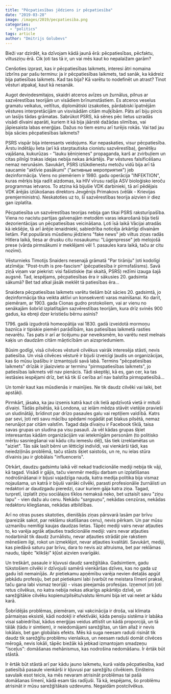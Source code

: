 ```yaml
---
title: "Pēcpatiesības jēdziens ir pēcpatiesība"
date: "2019-03-28"
image: /images/2019/pecpatiesiba.png
categories: 
  - "politics"
tags: article
author: "Dmitrijs Golubevs"
---
```


Bieži var dzirdēt, ka dzīvojam kādā jaunā ērā: pēcpatiesības, pēcfaktu, viltusziņu ērā. Cik ļoti tas tā ir, un vai mēs kaut ko nepalaižam garām?

Cenšoties izprast, kas ir pēcpatiesības laikmets, interesi ātri nomaina izbrīns par pašu terminu: ja ir pēcpatiesības laikmets, tad sanāk, ka kādreiz bija patiesības laikmets. Kad tas bija? Kā varētu to nodefinēt un atrast? Tinot vēsturi atpakaļ, kaut kā nesanāk.

Augot deviņdesmitajos, skaidri atceros avīzes un žurnālus, pilnus ar sazvērestības teorijām un visādiem brīnumstāstiem. Es atceros veselus gramatu veikalus, veltītus, diplomātiski izsakoties, pārdabiski īpatnējām vēstures interpretācijām un visvisādām citām muļķībām. Pāts arī biju pircis un lasījis tādas grāmatas. Sabrūkot PSRS, kā sēnes pēc lietus uzradās visādi dīvaini aparāti, kuriem it kā bija jāārstē dažādas slimības, vai jāpiesaista labas enerģijas. Dažus no tiem esmu arī turējis rokās. Vai tad jau bija sācies pēcpatiesības laikmets?

PSRS vispār bija interesants veidojums. Kur nepaskaties, visur pēcpatiesība. Ārstu indētāju lieta (arī kā starptautiska cionistu sazvērestība), ģenētiķu vajāšana, kukurūzas - "lauku ķēniņienes" propaganda, karš ar zvirbuļiem un citas pilnīgi trakas idejas nebija nekas ārkārtējs. Par vēstures falsificēšanu nemaz nerunāsim. Savukārt, PSRS izlūkdienestu metožu vidū bija arī tā saucamie "aktīvie pasākumi" ("активные мероприятия") jeb dezinformācija. Viens no piemēriem ir 1980. gadu operācija "INFEKTION", kuras mērķis bija radīt aizdomas, ka HIV vīrusu radīja ASV bioloģisko ieroču programmas ietvaros. To atzina kā bijušie VDK darbinieki, tā arī pēdējais VDK ārējās izlūkošanas direktors Jevgēnijs Primakovs (vēlāk - Krievijas premjerministrs). Neskatoties uz to, šī sazvērestības teorija aizvien ir diez gan izplatīta.

Pēcpatiesība un sazvērestības teorijas nebija gan tikai PSRS raksturīpašība. Viena no nacistu partijas galvenajām metodēm varas iekarošanā bija tieši dezorientācijas un pēcpatiesības veicināšana. Ļoti īsā laikā Vācijai atradās kā iekšējie, tā arī ārējie ienaidnieki, sabiedrība noticēja ārkārtīgi dīvainām lietām. Pat populārais mūsdienu jēdziens "fake news" jeb viltus ziņas radās Hitlera laikā, tiesa ar drusku citu nosaukumu: "Lügenpresse" jeb melojošā prese (vārda pirmsākumi ir meklējami vēl 1. pasaules kara laikā, taču ar citu nozīmi).

Vēsturnieks Timotijs Snaiders nesenajā grāmatā "Par tirāniju" ļoti kodolīgi atzīmēja: "Post-truth is pre-fascism" (pēcpatiesība ir pirmsfašisms). Savā ziņā viņam var piekrist: visi fašistiskie (tai skaitā, PSRS) režīmi izauga šajā augsnē. Tad, iespējams, pēcpatiesības ēra ir sākusies 20. gadsimta sākumā? Bet tad atkal jāsāk meklēt tā patiesības ēra...

Snaidera pēcpatiesības laikmets varētu tiešām būt sācies 20. gadsimtā, jo dezinformācija tika veikta aktīvi un konsekventi varas mainīšanai. Ko darīt, piemēram, ar 1903. gada Cionas gudro protokoliem, vai ar vienu no senākajām šobrīd izplatītajām sazvērestības teorijām, kura drīz svinēs 900 gadus, ka ebreji dzer kristiešu bērnu asinis?

1796\. gadā izgudrotā homeopātija vai 1830. gadā izveidotā mormoņu baznīca ir tipiskie piemēri parādībām, kas patiesības laikmetā rasties nevarētu. Tas pats ir arī ar ticējumu par neveiksmēm, ko varētu nest melnais kaķis un daudzām citām māņticībām un aizspriedumiem.

Būsim godīgi, visā cilvēces vēsturē cilvēkus vairāk interesēja stāsti, nevis patiesība. Un visā cilvēces vēsturē ir bijuši izveicīgi ļaudis un organizācijas, kas šo mūsu īpašību ir izmantojuši savā labā. Termins "pēcpatiesības laikmets" drīzāk ir jāaizvieto ar terminu "pirmspatiesības laikmets", jo patiesības laikmets vēl nav pienācis. Tādi skeptiķi, kā es, gan cer, ka tas iestāsies iespējami drīz, bet kā tik šī cerība arī nav balstīta pirmspatiesībā…

Un tomēr kaut kas mūsdienās ir mainījies. Ne tik daudz cilvēki vai laiki, bet apstākļi.

Pirmkārt, jāsaka, ka jau izsenis katrā kaut cik lielā apdzīvotā vietā ir mituši dīvaiņi. Tādās pilsētās, kā Londona, uz ielām mēdza stāvēt vietējie pravieši un sludinātāji, brīdinot par drīzo pasaules galu vai reptiļiem valdībā. Katrs par sevi, ļoti reti savu mācību spēdami nogādāt pat blakus pilsētā, nemaz nerunājot par citām valstīm. Tagad daļa dīvaiņu ir Facebook tīklā, taisa savas grupas un sludina pa visu pasauli. Ja vēl kādas grupas šķiet interesantas kādām organizācijām vai ietekmīgām personām (to politisko mērķu sasniegšanai vai kādu citu iemeslu dēļ), tās tiek izreklamētas un "aiziet". Tās sāk lasīt bērni un lētticīgi indivīdi, vai vienkārši tādi, kas neiedziļinās problēmā, taču stāsts šķiet saistošs, un re, nu ielas stūra dīvainis jau ir globālais "influenceris".

Otrkārt, daudzu gadsimtu laikā vēl nekad tradicionālie mediji nebija tik vāji, kā tagad. Visādi ir gājis, taču vienmēr mediju darbam un izplatīšanas nodrošināšanai ir bijusi vajadzīga nauda, katra medija politika bija vismaz nojaušama, un katrā ir bijuši vairāki cilvēki, parasti profesionālie žurnālisti un redaktori ar daudzgadu pieredzi, caur kuriem gāja katra ziņa. Tagad, turpretī, izplatīt ziņu sociālajos tīklos nemaksā neko, bet uztaisīt savu "ziņu lapu" - vien dažu alu cenu. Nekādu "sargsuņu", nekādas cenzūras, nekādas redaktoru kliegšanas, nekādas atbildības.

Arī no otras puses skatoties, dienišķās ziņas pārsvarā lasām par brīvu (pareizāk sakot, par reklāmu skatīšanas cenu), nevis pērkam. Un par mūsu uzmanību nemitīgi kaujas daudzas lietas. Tāpēc mediji vairs nevar atļauties to, ko varēja agrāk atļauties tradicionālie mediji: vairs nevar atļauties nodarbināt tik daudz žurnālistu, nevar atļauties strādāt pie rakstiem mēnešiem ilgi, rokot un izmeklējot, nevar atļauties kvalitāti. Savukārt, mediji, kas piedāvā saturu par brīvu, dara to nevis aiz altruisma, bet par reklāmas naudu, tāpēc "klikšķi" kļūst aizvien svarīgāki.

Un treškārt, pasaule ir kļuvusi daudz sarežģītāka. Gadsimtiem, gadu tūkstošiem cilvēki ir dzīvojuši samērā vienkāršas dzīves, kas no gada uz gadu īsti nemainījās. Ar pietiekamu apņēmību varēja nevien detaļās apgūt jebkādu profesiju, bet pat pietiekami labi (varbūt ne meistara līmenī praksē, taču gana labi vismaz teorijā) - visas pieejamās profesijas. Izņemot ļoti ļoti retus cilvēkus, no katra nebija nekas atkarīgs apkārtējo dzīvē, un sarežģītākie cilvēku kopienu/pilsētu/valstu lēmumi bija iet vai neiet ar kādu karā.

Šobrīdējās problēmas, piemēram, vai vakcinācija ir droša, vai klimata pārmaiņas eksistē, kādi nodokļi ir efektīvāki, kāda pensiju sistēma ir labāka visai sabiedrībai, kādus enerģijas veidus attīstīt un kādā proporcijā, un tā tālāk (tādu ir simtiem), ir neiedomājami sarežģītas, un tām allaž ir nevis lokālais, bet gan globālais efekts. Mēs kā suga neesam raduši risināt tik daudz tik sarežģītu problēmu vienlaikus, un neesam raduši domāt cilvēces mērogā, nevis lokāli, tāpēc biežāk kā jebkad izmantojam smadzeņu "īsceļus": domāšanas mehānismus, kas nodrošina nedomāšanu. Ir ērtāk būt stāstā.

Ir ērtāk būt stāstā arī par kādu jauno laikmetu, kurā valda pēcpatiesība, kad patiesībā pasaule vienkārši ir kļuvusi par sarežģītu cilvēkiem. Einšteins savulaik esot teicis, ka mēs nevaram atrisināt problēmas tai pašā domāšanas līmenī, kādā esam tās radījuši. Tā kā, iespējams, šo problēmu atrisināt ir mūsu sarežģītākais uzdevums. Negaidām postcilvēkus.
